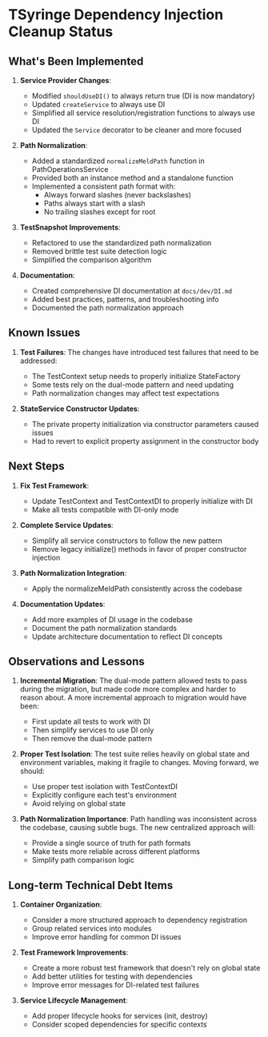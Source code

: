 # TSyringe Dependency Injection Cleanup Status

## What's Been Implemented

1. **Service Provider Changes**:
   - Modified `shouldUseDI()` to always return true (DI is now mandatory)
   - Updated `createService` to always use DI
   - Simplified all service resolution/registration functions to always use DI
   - Updated the `Service` decorator to be cleaner and more focused

2. **Path Normalization**:
   - Added a standardized `normalizeMeldPath` function in PathOperationsService
   - Provided both an instance method and a standalone function
   - Implemented a consistent path format with:
     - Always forward slashes (never backslashes)
     - Paths always start with a slash
     - No trailing slashes except for root

3. **TestSnapshot Improvements**:
   - Refactored to use the standardized path normalization
   - Removed brittle test suite detection logic
   - Simplified the comparison algorithm

4. **Documentation**:
   - Created comprehensive DI documentation at `docs/dev/DI.md`
   - Added best practices, patterns, and troubleshooting info
   - Documented the path normalization approach

## Known Issues

1. **Test Failures**:
   The changes have introduced test failures that need to be addressed:
   - The TestContext setup needs to properly initialize StateFactory
   - Some tests rely on the dual-mode pattern and need updating
   - Path normalization changes may affect test expectations

2. **StateService Constructor Updates**:
   - The private property initialization via constructor parameters caused issues
   - Had to revert to explicit property assignment in the constructor body

## Next Steps

1. **Fix Test Framework**:
   - Update TestContext and TestContextDI to properly initialize with DI
   - Make all tests compatible with DI-only mode

2. **Complete Service Updates**:
   - Simplify all service constructors to follow the new pattern
   - Remove legacy initialize() methods in favor of proper constructor injection

3. **Path Normalization Integration**:
   - Apply the normalizeMeldPath consistently across the codebase

4. **Documentation Updates**:
   - Add more examples of DI usage in the codebase
   - Document the path normalization standards
   - Update architecture documentation to reflect DI concepts

## Observations and Lessons

1. **Incremental Migration**:
   The dual-mode pattern allowed tests to pass during the migration, but made code more complex and harder to reason about. A more incremental approach to migration would have been:
   - First update all tests to work with DI
   - Then simplify services to use DI only
   - Then remove the dual-mode pattern

2. **Proper Test Isolation**:
   The test suite relies heavily on global state and environment variables, making it fragile to changes. Moving forward, we should:
   - Use proper test isolation with TestContextDI
   - Explicitly configure each test's environment
   - Avoid relying on global state

3. **Path Normalization Importance**:
   Path handling was inconsistent across the codebase, causing subtle bugs. The new centralized approach will:
   - Provide a single source of truth for path formats
   - Make tests more reliable across different platforms
   - Simplify path comparison logic

## Long-term Technical Debt Items

1. **Container Organization**:
   - Consider a more structured approach to dependency registration
   - Group related services into modules
   - Improve error handling for common DI issues

2. **Test Framework Improvements**:
   - Create a more robust test framework that doesn't rely on global state
   - Add better utilities for testing with dependencies
   - Improve error messages for DI-related test failures

3. **Service Lifecycle Management**:
   - Add proper lifecycle hooks for services (init, destroy)
   - Consider scoped dependencies for specific contexts